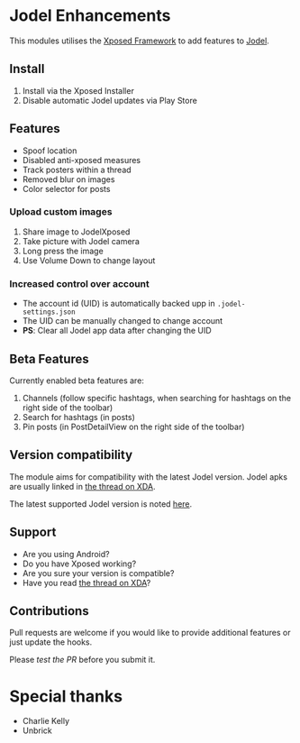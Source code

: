 Jodel Enhancements
==================

This modules utilises the [Xposed Framework](https://www.youtube.com/watch?v=uRR0Flqx9M8) to add features to [Jodel](https://jodel-app.com/).

## Install
1. Install via the Xposed Installer
2. Disable automatic Jodel updates via Play Store

## Features
* Spoof location
* Disabled anti-xposed measures
* Track posters within a thread
* Removed blur on images
* Color selector for posts

### Upload custom images
1. Share image to JodelXposed
2. Take picture with Jodel camera
3. Long press the image
4. Use Volume Down to change layout

### Increased control over account
- The account id (UID) is automatically backed upp in `.jodel-settings.json`
- The UID can be manually changed to change account
- **PS**: Clear all Jodel app data after changing the UID

## Beta Features
Currently enabled beta features are:

1. Channels (follow specific hashtags, when searching for hashtags on the right side of the toolbar)
2. Search for hashtags (in posts)
3. Pin posts (in PostDetailView on the right side of the toolbar)

## Version compatibility
The module aims for compatibility with the latest Jodel version. Jodel apks are usually linked in [the thread on XDA](http://forum.xda-developers.com/xposed/modules/mod-jodelxposed-enhancements-t3350019/).

The latest supported Jodel version is noted [here](https://github.com/krokofant/JodelXposed/blob/master/app/build.gradle#L7).

## Support
* Are you using Android?
* Do you have Xposed working?
* Are you sure your version is compatible?
* Have you read [the thread on XDA](http://forum.xda-developers.com/xposed/modules/mod-jodelxposed-enhancements-t3350019/)?

## Contributions
Pull requests are welcome if you would like to provide additional features or just update the hooks.

Please *test the PR* before you submit it.

# Special thanks
* Charlie Kelly
* Unbrick
